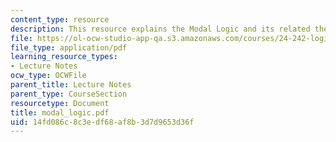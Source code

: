 ```yaml
---
content_type: resource
description: This resource explains the Modal Logic and its related theorem.
file: https://ol-ocw-studio-app-qa.s3.amazonaws.com/courses/24-242-logic-ii-spring-2004/14fd086c8c3edf68af8b3d7d9653d36f_modal_logic.pdf
file_type: application/pdf
learning_resource_types:
- Lecture Notes
ocw_type: OCWFile
parent_title: Lecture Notes
parent_type: CourseSection
resourcetype: Document
title: modal_logic.pdf
uid: 14fd086c-8c3e-df68-af8b-3d7d9653d36f
---
```

